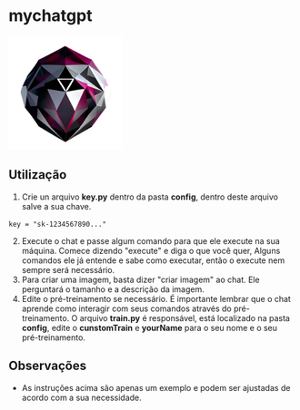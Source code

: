 # mychatgpt

<img src="assets/bot.png" width="200">

## Utilização

1. Crie un arquivo **key.py** dentro da pasta **config**, dentro deste arquivo salve a sua chave.

```
key = "sk-1234567890..."
```
2. Execute o chat e passe algum comando para que ele execute na sua máquina. Comece dizendo "execute" e diga o que você quer, Alguns comandos ele já entende e sabe como executar, então o execute nem sempre será necessário.
3. Para criar uma imagem, basta dizer "criar imagem" ao chat. Ele perguntará o tamanho e a descrição da imagem.
4. Edite o pré-treinamento se necessário. É importante lembrar que o chat aprende como interagir com seus comandos através do pré-treinamento. O arquivo **train.py** é responsável, está localizado na pasta **config**, edite o **cunstomTrain** e **yourName** para o seu nome e o seu pré-treinamento.

## Observações

- As instruções acima são apenas um exemplo e podem ser ajustadas de acordo com a sua necessidade.
